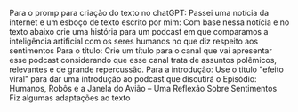 Para o promp para criação do texto no chatGPT:
Passei uma notícia da internet e um esboço de texto escrito por mim:
Com base nessa notícia e no texto abaixo crie uma história para um podcast em que comparamos a inteligência artificial com os seres humanos no que diz respeito aos sentimentos 
Para o título:
Crie um título para o canal que vai apresentar esse podcast considerando que esse canal trata de assuntos polêmicos, relevantes e de grande repercussão.
Para a introdução:
Use o titulo "efeito viral" para dar uma introdução ao podcast que discutirá o Episódio: Humanos, Robôs e a Janela do Avião – Uma Reflexão Sobre Sentimentos
Fiz algumas adaptações ao texto
